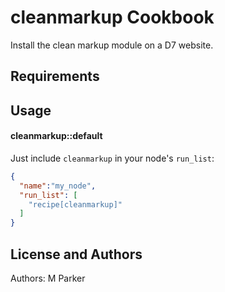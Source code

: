 cleanmarkup Cookbook
====================
Install the clean markup module on a D7 website.

Requirements
------------

Usage
-----
#### cleanmarkup::default
Just include `cleanmarkup` in your node's `run_list`:

```json
{
  "name":"my_node",
  "run_list": [
    "recipe[cleanmarkup]"
  ]
}
```

License and Authors
-------------------
Authors: M Parker
